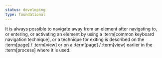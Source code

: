 ```yaml
---
status: developing
type: foundational
---
```


It is always possible to navigate away from an element after navigating to, or entering, or activating an element by using a :term[common keyboard navigation technique], or a technique for exiting is described on the :term[page] / :term[view] or on a :term[page] / :term[view] earlier in the :term[process] where it is used.